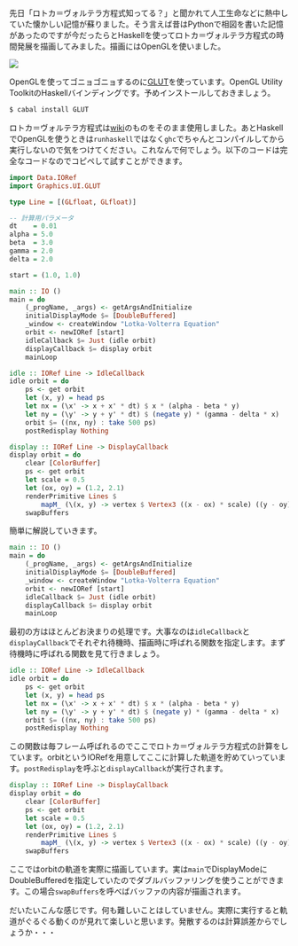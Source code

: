 先日「ロトカ＝ヴォルテラ方程式知ってる？」と聞かれて人工生命などに熱中していた懐かしい記憶が蘇りました。そう言えば昔はPythonで相図を書いた記憶があったのですが今だったらとHaskellを使ってロトカ＝ヴォルテラ方程式の時間発展を描画してみました。描画にはOpenGLを使いました。

![](http://i.gyazo.com/5095d0a1b2e6a73925272fe3944650a4.png)

OpenGLを使ってゴニョゴニョするのに[GLUT](https://hackage.haskell.org/package/GLUT)を使っています。OpenGL Utility ToolkitのHaskellバインディングです。予めインストールしておきましょう。

```bash
$ cabal install GLUT
```

ロトカ＝ヴォルテラ方程式は[wiki](https://www.wikiwand.com/ja/%E3%83%AD%E3%83%88%E3%82%AB%EF%BC%9D%E3%83%B4%E3%82%A9%E3%83%AB%E3%83%86%E3%83%A9%E3%81%AE%E6%96%B9%E7%A8%8B%E5%BC%8F)のものをそのまま使用しました。あとHaskellでOpenGLを使うときは`runhaskell`ではなく`ghc`でちゃんとコンパイルしてから実行しないので気をつけてください。これなんで何でしょう。以下のコードは完全なコードなのでコピペして試すことができます。

```haskell
import Data.IORef
import Graphics.UI.GLUT

type Line = [(GLfloat, GLfloat)]

-- 計算用パラメータ
dt    = 0.01
alpha = 5.0
beta  = 3.0
gamma = 2.0
delta = 2.0

start = (1.0, 1.0)

main :: IO ()
main = do
    (_progName, _args) <- getArgsAndInitialize
    initialDisplayMode $= [DoubleBuffered]
    _window <- createWindow "Lotka-Volterra Equation"
    orbit <- newIORef [start]
    idleCallback $= Just (idle orbit)
    displayCallback $= display orbit
    mainLoop

idle :: IORef Line -> IdleCallback
idle orbit = do
    ps <- get orbit
    let (x, y) = head ps
    let nx = (\x' -> x + x' * dt) $ x * (alpha - beta * y)
    let ny = (\y' -> y + y' * dt) $ (negate y) * (gamma - delta * x)
    orbit $= ((nx, ny) : take 500 ps)
    postRedisplay Nothing

display :: IORef Line -> DisplayCallback
display orbit = do 
    clear [ColorBuffer]
    ps <- get orbit
    let scale = 0.5
    let (ox, oy) = (1.2, 2.1)
    renderPrimitive Lines $
        mapM_ (\(x, y) -> vertex $ Vertex3 ((x - ox) * scale) ((y - oy) * scale) 0) ps
    swapBuffers
```

簡単に解説していきます。

```haskell
main :: IO ()
main = do
    (_progName, _args) <- getArgsAndInitialize
    initialDisplayMode $= [DoubleBuffered]
    _window <- createWindow "Lotka-Volterra Equation"
    orbit <- newIORef [start]
    idleCallback $= Just (idle orbit)
    displayCallback $= display orbit
    mainLoop
```

最初の方はほとんどお決まりの処理です。大事なのは`idleCallback`と`displayCallback`でそれぞれ待機時、描画時に呼ばれる関数を指定します。まず待機時に呼ばれる関数を見て行きましょう。

```haskell
idle :: IORef Line -> IdleCallback
idle orbit = do
    ps <- get orbit
    let (x, y) = head ps
    let nx = (\x' -> x + x' * dt) $ x * (alpha - beta * y)
    let ny = (\y' -> y + y' * dt) $ (negate y) * (gamma - delta * x)
    orbit $= ((nx, ny) : take 500 ps)
    postRedisplay Nothing
```

この関数は毎フレーム呼ばれるのでここでロトカ＝ヴォルテラ方程式の計算をしています。orbitというIORefを用意してここに計算した軌道を貯めていっています。`postRedisplay`を呼ぶと`displayCallback`が実行されます。

```haskell
display :: IORef Line -> DisplayCallback
display orbit = do 
    clear [ColorBuffer]
    ps <- get orbit
    let scale = 0.5
    let (ox, oy) = (1.2, 2.1)
    renderPrimitive Lines $
        mapM_ (\(x, y) -> vertex $ Vertex3 ((x - ox) * scale) ((y - oy) * scale) 0) ps
    swapBuffers
```

ここではorbitの軌道を実際に描画しています。実は`main`でDisplayModeにDoubleBufferedを指定していたのでダブルバッファリングを使うことができます。この場合`swapBuffers`を呼べばバッファの内容が描画されます。

だいたいこんな感じです。何も難しいことはしていません。実際に実行すると軌道がぐるぐる動くのが見れて楽しいと思います。発散するのは計算誤差からでしょうか・・・
